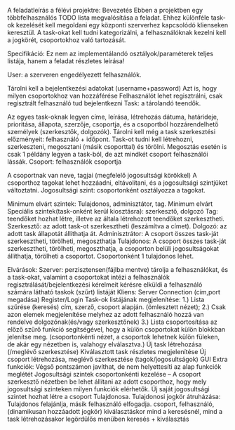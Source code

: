 A feladatleírás a félévi projektre:
Bevezetés
Ebben a projektben egy többfelhasználós TODO lista megvalósítása a feladat. Ehhez különféle task-ok kezelését kell megoldani egy központi szerverhez kapcsolódó klienseken keresztül. A task-okat kell tudni kategorizálni, a felhasználóknak kezelni kell a jogkörét, csoportokhoz való tartozását.

Specifikáció:
Ez nem az implementálandó osztályok/paraméterek teljes listája, hanem a feladat részletes leírása! 

User: a szerveren engedélyezett felhasználók. 

Tárolni kell a bejelentkezési adatokat (username+password) 
Azt is, hogy milyen csoportokhoz van hozzáférése 
Felhasználót lehet regisztrálni, csak regisztrált felhasználó tud bejelentkezni 
Task: a tárolandó teendők.  

Az egyes task-oknak legyen címe, leírása, létrehozás dátuma, határideje, prioritása, állapota, szerzője, csoportja, és a csoportból hozzárendelhető személyek (szerkesztők, dolgozók). 
Tárolni kell még a task szerkesztési előzményeit: felhasználó + időpont. 
Task-ot tudni kell létrehozni, szerkeszteni, megosztani (másik csoporttal) és törölni. 
Megosztás esetén is csak 1 példány legyen a task-ból, de azt mindkét csoport felhasználói lássák. 
Csoport: felhasználók csoportja 

A csoportnak van neve, tagjai (megfelelő jogosultsági körökkel) 
A csoporthoz tagokat lehet hozzáadni, eltávolítani, és a jogosultsági szintjüket változtatni. 
Jogosultsági szint: csoportonként osztályozza a tagokat. 

Minimum elvárt szintek: Tulajdonos, adminisztátor, tag. 
Minimum elvárt Speciális szintek(task-onként kerül kiosztásra): szerkesztő, dolgozó 
Tag: teendőket hozhat létre, illetve az általa létrehozott teendőket szerkesztheti. 
Szerkesztő: az adott task-ot szerkesztheti (leszámítva a címet). 
Dolgozó: az adott task állapotát állíthatja át. 
Adminisztrátor: A csoport összes task-ját szerkesztheti, törölheti, megoszthatja 
Tulajdonos: A csoport összes task-ját szerkesztheti, törölheti, megoszthatja, a csoporton belüli jogosultságokat állíthatja, törölheti a csoportot. Csoportonként 1 tulajdonos lehet. 

Elvárások:
Szerver:
perzisztensen(fájlba mentve) tárolja a felhasználókat, és a task-okat, valamint a csoportokat 
intézi a felhasználók regisztrálását/bejelentkezési kérelmeit 
kérésre elküldi a felhasználó számára látható taskok (szűrt) listáját 
Kliens:
Server Connection (cím,port megadása)
Register/Login
Task-ok listájának megjelenítése:
1.) Lista szűrése (keresés) cím, szerző, csoport alapján. (ömlesztett nézet);
2.) Csak azon elemek megjelenítése melyhez az adott felhasználó hozzá van rendelve dolgozónak(és/vagy szerkesztőnek)
3.) Lista csoportosítása az előző szűrő funkció segítségével, hogy a külön csoportokat külön blokkban jelenítse meg. (csoportonkénti nézet, a csoportok lehetnek külön füleken, de akár egy nézetben is, valahogy elválasztva.) 
Új task létrehozása (/meglévő szerkesztése) 
Kiválasztott task részletes megjelenítése 
Új csoport létrehozása, meglévő szerkesztése (tagok/jogosultságok) 
GUI
Extra funkciók: 
Végső pontszámon javíthat, de nem helyettesíti az alap funkciók meglétét 
Jogosultsági szintek csoportonkénti kezelése – A csoport szerkesztő nézetben be lehet állítani az adott csoporthoz, hogy mely jogosultsági szinteken milyen funkciók elérhetők. Új saját jogosultsági szintet hozhat létre a csoport Tulajdonosa. 
Tulajdonosi jogkör átruházása: Tulajdonos felajánlja, másik felhasználó elfogadja. 
csoport, felhasználó, (dinamikusan hozzáadott jogkör) kiválasztáskor mind a keresésnél, mind a task létrehozásakor legördülős menüben keresés + kiválasztás  
